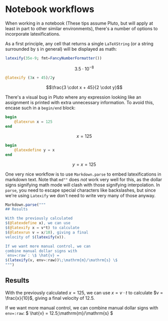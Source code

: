 # Notebook workflows

When working in a notebook (These tips assume Pluto, but will apply at least
in part to other similar environments), there's a number of options to
incorporate latexifications.

As a first principle, any cell that returns a single `LaTeXString` (or a
string surrounded by `$` in general) will be displayed as math:

```julia
latexify(35e-9; fmt=FancyNumberFormatter())
```
```math
3.5 \cdot 10^{-8}
```

```julia
@latexify (3x + 45)/2y
```
```math
\frac{3 \cdot x + 45}{2 \cdot y}
```

There's a visual bug in Pluto where any expression looking like an assignment
is printed with extra unnecessary information. To avoid this, encase such in a `begin/end` block:

```julia
begin
    @latexrun x = 125
end
```
```math
x = 125
```

```julia
begin
    @latexdefine y = x
end
```
```math
y = x = 125
```

One very nice workflow is to use `Markdown.parse` to embed latexifications in
markdown text. Note that `md""` does
*not* work very well for this, as the
dollar signs signifying math mode will
clash with those signifying
interpolation. In `parse`, you need to
escape special characters like
backslashes, but since we're using
`Latexify` we don't need to write very
many of those anyway.

```julia
Markdown.parse("""
## Results

With the previously calculated 
$(@latexdefine x), we can use
$(@latexify x = v*t) to calculate
$(@latexrun v = x/10), giving a final
velocity of $(latexify(v)).

If we want more manual control, we can
combine manual dollar signs with
`env=:raw`: \$ \hat{v} =
$(latexify(v, env=:raw))\;\mathrm{m}/\mathrm{s} \$
""")
```

## Results

With the previously calculated 
$x = 125$, we can use $x = v \cdot t$
to calculate $v = \frac{x}{10}$,
giving a final velocity of $12.5$.

If we want more manual control, we can combine manual dollar signs with `env=:raw`: $ \hat{v} = 12.5\;\mathrm{m}/\mathrm{s} $
